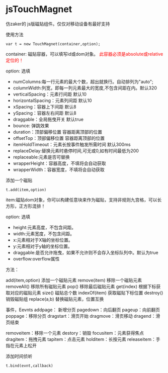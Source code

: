 jsTouchMagnet
=============
仿zaker的 js版磁贴组件。仅仅对移动设备有最好支持

使用方法
```
var t = new TouchMagnet(container,option);
```

container: 磁贴容器，可以填写id或dom对象。 <font color="red">此容器必须是absolute或relative定位的！</font>

option: 选填
 
- numColumns:每一行元素的最大个数，超出就换行。自动排列为"auto";
- columnWidth:列宽，即每一列元素最大的宽度,不包含间距在内。默认320
- verticalSpacing：元素行间距 默认10
- horizontalSpacing：元素列间距 默认10
- xSpacing：容器上下间距 默认8
- ySpacing：容器左右间距 默认8
- draggable：全局拖曳开关 默认true
- bounce: 弹跳效果
- duration：顶部偏移位置 容器距离顶部的位置
- offsetTop：顶部偏移位置 容器距离顶部的位置
- itemHoldTimeout：元素长按事件触发所需时间 默认300ms
- replaceDelay:替换元素时悬停时间,可无或0,如有时间最低为200
- replaceable:元素是否可替换
- wrapperHeight：容器高度，不填将会自动获取
- wrapperWidth：容器宽度，不填将会自动获取


添加一个磁贴
```
t.add(item,option)
```

item:磁贴dom对象，你可以构建任意块来作为磁贴，支持非规则九宫格，可以长方形，正方形混排！

option: 选填

- height:元素高度，不包含间距。
- width:元素宽度，不包含间距。
- x:元素相对于X轴的坐标位置。
- y:元素相对于y轴的坐标位置。
- draggable:是否允许拖曳，如果不允许则不会存入坐标队列中。默认为true
- overflow:overflow属性

方法：

add(item,option) 添加一个磁贴元素
remove(item) 移除一个磁贴元素
removeAll() 移除所有磁贴元素
pop() 移除最后磁贴元素
get(index) 根据下标获取对应的磁贴元素
size() 磁贴总个数
indexOf(item) 获取磁贴下标位置
destroy() 销毁磁贴组
replace(a,b) 替换磁贴元素，位置互换

事件，Eevnts
addpage： 新增分页
pagedown：向后翻页
pageup：向前翻页
poppage：移除分页
dragstart：滑页开始
dragmove：滑页移动
dragend：滑页结束

removeitem：移除一个元素
destory：销毁
focusitem：元素获得焦点
dragitem：拖拽元素
tapitem：点击元素
holditem：长按元素
releaseitem：手指在元素上松开

添加时间侦听
```
t.bind(evnt,callback)
```